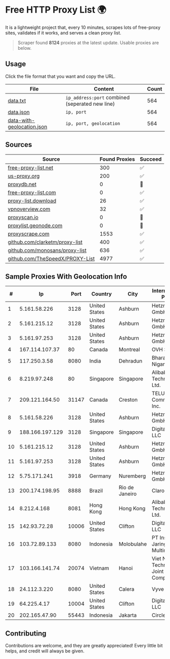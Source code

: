 
# Free HTTP Proxy List 🌍

It is a lightweight project that, every 10 minutes, scrapes lots of free-proxy sites, validates if it works, and serves a clean proxy list.


> Scraper found **8124** proxies at the latest update. Usable proxies are below.

## Usage

Click the file format that you want and copy the URL.


|File|Content|Count|
|----|-------|-----|
|[data.txt](https://raw.githubusercontent.com/themiralay/Proxy-List-World/master/data.txt)|`ip_address:port` combined (seperated new line)|564|
|[data.json](https://raw.githubusercontent.com/themiralay/Proxy-List-World/master/data.json)|`ip, port`|564|
|[data-with-geolocation.json](https://raw.githubusercontent.com/themiralay/Proxy-List-World/master/data-with-geolocation.json)|`ip, port, geolocation`|564|

## Sources

|Source|Found Proxies|Succeed|
|------|-------------|-------|
|[free-proxy-list.net](https://free-proxy-list.net)|300|✅|
|[us-proxy.org](https://www.us-proxy.org)|200|✅|
|[proxydb.net](http://proxydb.net)|0|🚫|
|[free-proxy-list.com](https://free-proxy-list.com/?page=&port=&type%5B%5D=http&type%5B%5D=https&up_time=0&search=Search)|0|✅|
|[proxy-list.download](https://www.proxy-list.download/HTTP)|26|✅|
|[vpnoverview.com](https://vpnoverview.com/privacy/anonymous-browsing/free-proxy-servers)|32|✅|
|[proxyscan.io](https://www.proxyscan.io)|0|🚫|
|[proxylist.geonode.com](https://proxylist.geonode.com/api/proxy-list?limit=300&page=1&sort_by=lastChecked&sort_type=desc&protocols=http,https)|0|🚫|
|[proxyscrape.com](https://api.proxyscrape.com/v2/?request=displayproxies&protocol=http&timeout=10000&country=all&ssl=all&anonymity=all)|1553|✅|
|[github.com/clarketm/proxy-list](https://raw.githubusercontent.com/clarketm/proxy-list/master/proxy-list-raw.txt)|400|✅|
|[github.com/monosans/proxy-list](https://raw.githubusercontent.com/monosans/proxy-list/main/proxies/http.txt)|636|✅|
|[github.com/TheSpeedX/PROXY-List](https://raw.githubusercontent.com/TheSpeedX/PROXY-List/master/http.txt)|4977|✅|


## Sample Proxies With Geolocation Info

|#|Ip|Port|Country|City|Internet Service Provider|
|-|--|----|-------|----|-------------------------|
|1|5.161.58.226|3128|United States|Ashburn|Hetzner Online GmbH|
|2|5.161.215.12|3128|United States|Ashburn|Hetzner Online GmbH|
|3|5.161.97.253|3128|United States|Ashburn|Hetzner Online GmbH|
|4|167.114.107.37|80|Canada|Montreal|OVH SAS|
|5|117.250.3.58|8080|India|Dehradun|Bharat Sanchar Nigam Ltd|
|6|8.219.97.248|80|Singapore|Singapore|Alibaba (US) Technology Co., Ltd.|
|7|209.121.164.50|31147|Canada|Creston|TELUS Communications Inc.|
|8|5.161.58.226|3128|United States|Ashburn|Hetzner Online GmbH|
|9|188.166.197.129|3128|Singapore|Singapore|DigitalOcean, LLC|
|10|5.161.215.12|3128|United States|Ashburn|Hetzner Online GmbH|
|11|5.161.97.253|3128|United States|Ashburn|Hetzner Online GmbH|
|12|5.75.171.241|3918|Germany|Nuremberg|Hetzner Online GmbH|
|13|200.174.198.95|8888|Brazil|Rio de Janeiro|Claro S.A|
|14|8.212.4.168|8081|Hong Kong|Hong Kong|Alibaba (US) Technology Co., Ltd.|
|15|142.93.72.28|10006|United States|Clifton|DigitalOcean, LLC|
|16|103.72.89.133|8080|Indonesia|Molobulahe|PT Insolikh Jaringan Multimedia|
|17|103.166.141.74|20074|Vietnam|Hanoi|Viet NAM Cloud Technology Joint Stock Company|
|18|24.112.3.220|8080|United States|Calera|Vyve Broadband|
|19|64.225.4.17|10004|United States|Clifton|DigitalOcean, LLC|
|20|202.165.47.90|55443|Indonesia|Jakarta|Circlecom|



## Contributing

Contributions are welcome, and they are greatly appreciated! Every
little bit helps, and credit will always be given.

